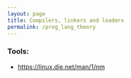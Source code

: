 ```yaml
---
layout: page
title: Compilers, linkers and loaders
permalink: /prog_lang_theory
---
```


### Tools:
- https://linux.die.net/man/1/nm